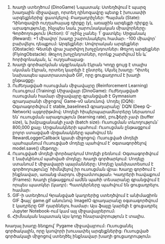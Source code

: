 1. Խաղի ստեղծում (DinoGame)
Նպատակ: Ստեղծվում է պարզ խաղային միջավայր, որտեղ դինոզավրը պետք է խուսափի արգելքներից՝ ցատկելով։
Բաղադրիչներ:
Պայման (State): Դինոզավրի ուղղահայաց դիրքը (y), առաջին արգելքի դիրքը և արագությունը, ինչպես նաև շարունակական միավորները։
Գործողություն (Action):
0՝ ոչինչ չանել։
1՝ ցատկել։
Մրցանակ (Reward):
+1 միավոր՝ խաղը շարունակելու համար։
-100 միավոր՝ բախվելու դեպքում։
Արգելքներ:
Սովորական արգելքներ (Obstacle): Գետնի վրա շարժվող խոչընդոտներ։
Թռչող արգելքներ (FlyingObstacle): Թռչող խոչընդոտներ, որոնք շարժվում են և՛ հորիզոնական, և՛ ուղղահայաց։
2. Խաղի գործարկման սկզբնական էկրան
Կոդը ցույց է տալիս սկսման էկրան, որտեղ կարելի է ընտրել.
Սկսել խաղը։
Դիտել նախապես պատրաստված GIF, որը ցուցադրում է խաղի ընթացքը։
3. Ուժեղացված ուսուցման միջավայրը (Reinforcement Learning)
Ուսուցում (Training)
Միջավայր (DinoGame): Ուժեղացված ուսուցման համար միջավայրը գրանցված է Gymnasium գրադարանի միջոցով՝ Game-v0 անունով։
Մոդել (DQN):
Օգտագործվում է stable_baselines3 գրադարանը՝ DQN (Deep Q-Network) ալգորիթմով։
Մոդելի հիպերպարամետրերը ներառում են՝ ուսուցման արագություն (learning rate), բուֆերի չափ (buffer size), և խմբաքանակի չափ (batch size)։
Ուսուցման տևողություն՝ 800,000 քայլ։
Մրցանակների պահում: Ուսուցման ընթացքում բոլոր ստացված մրցանակները պահվում են RewardLoggerCallback կլասի միջոցով։
Ուսուցված մոդելի պահպանում
Ուսուցված մոդելը պահվում է՝ օգտագործելով model.save() մեթոդը։
4. Ուսուցված մոդելի փորձարկում
Մոդելի բեռնում: Օգտագործվում է նախկինում պահված մոդելը։
Խաղի գործարկում:
Մոդելը ստանում է միջավայրի պայմանները։
Մոդելը կանխատեսում է գործողությունը՝ հիմնվելով իր ուսուցման վրա։
Խաղը գործում է ինքնավար, առանց մարդու միջամտության։
Կադրերի հավաքում (Frames):
Խաղի ընթացքում ամեն պահի տեսարանը գրանցվում է որպես պատկեր (կադր)։
Պատկերները պահվում են ցուցադրելու համար։
5. GIF-ի ստեղծում
Գրանցված կադրերից ստեղծվում է անիմացիոն GIF ֆայլ՝ game.gif անունով։
ImageIO գրադարանը օգտագործվում է կադրերը GIF դարձնելու համար։
Այս ֆայլը կարելի է ցուցադրել Jupyter Notebook-ում կամ այլ միջավայրերում։
6. Հիմնական նպատակ
Այս կոդը հնարավորություն է տալիս.

Խաղալ խաղը ձեռքով՝ Pygame միջավայրում։
Ուսուցանել գործակալին, որը կսովորի խուսափել արգելքներից։
Ուսուցված գործակալի միջոցով ստեղծել ինքնավար խաղի ցուցադրություն։
